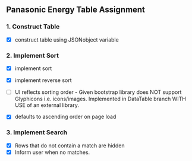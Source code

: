 ## Panasonic Energy Table Assignment

### 1. Construct Table
- [x] construct table using JSONobject variable

### 2. Implement Sort

- [x] implement sort
- [x] implement reverse sort
- [ ] UI reflects sorting order - Given bootstrap library does NOT support Glyphicons i.e. icons/images. Implemented in DataTable branch WITH USE of an external library.

- [x]  defaults to ascending order on page load 

### 3. Implement Search

- [x] Rows that do not contain a match are hidden
- [x] Inform user when no matches.
